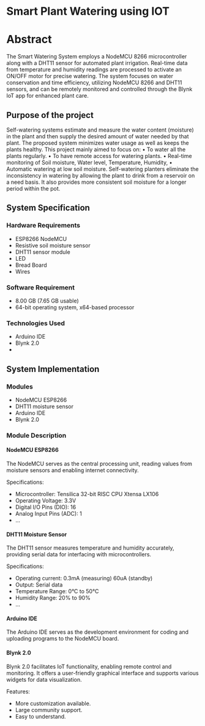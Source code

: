 # Smart Plant Watering using IOT
# Abstract

The Smart Watering System employs a NodeMCU 8266 microcontroller along with a DHT11 sensor for automated plant irrigation. Real-time data from temperature and humidity readings are processed to activate an ON/OFF motor for precise watering. The system focuses on water conservation and time efficiency, utilizing NodeMCU 8266 and DHT11 sensors, and can be remotely monitored and controlled through the Blynk IoT app for enhanced plant care.

## Purpose of the project

Self-watering systems estimate and measure the water content (moisture) in the plant and then supply the desired amount of water needed by that plant. The proposed system minimizes water usage as well as keeps the plants healthy. This project mainly aimed to focus on: 
• To water all the plants regularly. 
• To have remote access for watering plants. 
• Real-time monitoring of Soil moisture, Water level, Temperature, Humidity, 
• Automatic watering at low soil moisture. 
Self-watering planters eliminate the inconsistency in watering by allowing the plant to drink from a reservoir on a need basis. It also provides more consistent soil moisture for a longer period within the pot.

## System Specification
### Hardware Requirements

-   ESP8266 NodeMCU
-   Resistive soil moisture sensor
-   DHT11 sensor module
-   LED
-   Bread Board
-   Wires

### Software Requirement

-   8.00 GB (7.65 GB usable)
-   64-bit operating system, x64-based processor
### Technologies Used

-   Arduino IDE
-   Blynk 2.0
- 
## System Implementation

### Modules

-   NodeMCU ESP8266
-   DHT11 moisture sensor
-   Arduino IDE
-   Blynk 2.0

### Module Description

#### NodeMCU ESP8266

The NodeMCU serves as the central processing unit, reading values from moisture sensors and enabling internet connectivity.

Specifications:

-   Microcontroller: Tensilica 32-bit RISC CPU Xtensa LX106
-   Operating Voltage: 3.3V
-   Digital I/O Pins (DIO): 16
-   Analog Input Pins (ADC): 1
-   ...

#### DHT11 Moisture Sensor

The DHT11 sensor measures temperature and humidity accurately, providing serial data for interfacing with microcontrollers.

Specifications:

-   Operating current: 0.3mA (measuring) 60uA (standby)
-   Output: Serial data
-   Temperature Range: 0°C to 50°C
-   Humidity Range: 20% to 90%
-   ...

#### Arduino IDE

The Arduino IDE serves as the development environment for coding and uploading programs to the NodeMCU board.

#### Blynk 2.0

Blynk 2.0 facilitates IoT functionality, enabling remote control and monitoring. It offers a user-friendly graphical interface and supports various widgets for data visualization.

Features:

-   More customization available.
-   Large community support.
-   Easy to understand.